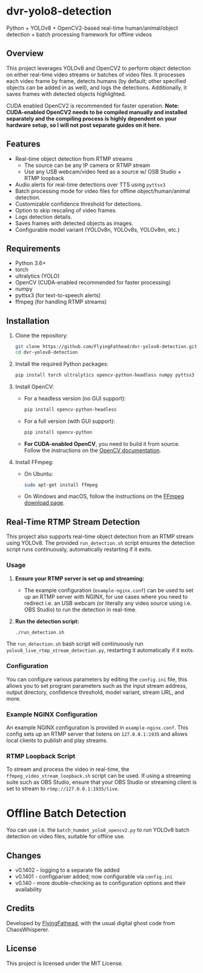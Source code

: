 # dvr-yolo8-detection

Python + YOLOv8 + OpenCV2-based real-time human/animal/object detection + batch processing framework for offline videos

## Overview

This project leverages YOLOv8 and OpenCV2 to perform object detection on either real-time video streams or batches of video files. It processes each video frame by frame, detects humans (by default; other specified objects can be added in as well), and logs the detections. Additionally, it saves frames with detected objects highlighted.

CUDA enabled OpenCV2 is recommended for faster operation. **Note: CUDA-enabled OpenCV2 needs to be compiled manually and installed separately and the compiling process is highly dependent on your hardware setup, so I will not post separate guides on it here.**

## Features

- Real-time object detection from RTMP streams
   - The source can be any IP camera or RTMP stream
   - Use any USB webcam/video feed as a source w/ OSB Studio + RTMP loopback
- Audio alerts for real-time detections over TTS using `pyttsx3`   
- Batch processing mode for video files for offline object/human/animal detection.
- Customizable confidence threshold for detections.
- Option to skip rescaling of video frames.
- Logs detection details.
- Saves frames with detected objects as images.
- Configurable model variant (YOLOv8n, YOLOv8s, YOLOv8m, etc.)

## Requirements

- Python 3.6+
- torch
- ultralytics (YOLO)
- OpenCV (CUDA-enabled recommended for faster processing)
- numpy
- pyttsx3 (for text-to-speech alerts)
- ffmpeg (for handling RTMP streams)

## Installation

1. Clone the repository:

   ```bash
   git clone https://github.com/FlyingFathead/dvr-yolov8-detection.git
   cd dvr-yolov8-detection
   ```

2. Install the required Python packages:

   ```bash
   pip install torch ultralytics opencv-python-headless numpy pyttsx3
   ```

3. Install OpenCV:
   - For a headless version (no GUI support):
     ```bash
     pip install opencv-python-headless
     ```
   - For a full version (with GUI support):
     ```bash
     pip install opencv-python
     ```
   - **For CUDA-enabled OpenCV**, you need to build it from source. Follow the instructions on the [OpenCV documentation](https://docs.opencv.org/master/d6/d15/tutorial_building_tegra_cuda.html).

4. Install FFmpeg:
   - On Ubuntu:
     ```bash
     sudo apt-get install ffmpeg
     ```
   - On Windows and macOS, follow the instructions on the [FFmpeg download page](https://ffmpeg.org/download.html).

## Real-Time RTMP Stream Detection

This project also supports real-time object detection from an RTMP stream using YOLOv8. The provided `run_detection.sh` script ensures the detection script runs continuously, automatically restarting if it exits.

### Usage

1. **Ensure your RTMP server is set up and streaming:**
   - The example configuration (`example-nginx.conf`) can be used to set up an RTMP server with NGINX, for use cases where you need to redirect i.e. an USB webcam (or literally any video source using i.e. OBS Studio) to run the detection in real-time.   

2. **Run the detection script:**

   ```bash
   ./run_detection.sh
   ```

The `run_detection.sh` bash script will continuously run `yolov8_live_rtmp_stream_detection.py`, restarting it automatically if it exits.

### Configuration

You can configure various parameters by editing the `config.ini` file, this allows you to set program parameters such as the input stream address, output directory, confidence threshold, model variant, stream URL, and more.

### Example NGINX Configuration

An example NGINX configuration is provided in `example-nginx.conf`. This config sets up an RTMP server that listens on `127.0.0.1:1935` and allows local clients to publish and play streams.

### RTMP Loopback Script

To stream and process the video in real-time, the `ffmpeg_video_stream_loopback.sh` script can be used. If using a streaming suite such as OBS Studio, ensure that your OBS Studio or streaming client is set to stream to `rtmp://127.0.0.1:1935/live`.

# Offline Batch Detection

You can use i.e. the `batch_humdet_yolo8_opencv2.py` to run YOLOv8 batch detection on video files, suitable for offline use.

## Changes
- v0.1402 - logging to a separate file added
- v0.1401 - configparser added; now configurable via `config.ini`
- v0.140 - more double-checking as to configuration options and their availability

## Credits
Developed by [FlyingFathead](https://github.com/FlyingFathead), with the usual digital ghost code from ChaosWhisperer.

## License
This project is licensed under the MIT License.